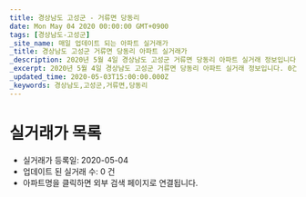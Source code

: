 ```yaml
---
title: 경상남도 고성군 - 거류면 당동리
date: Mon May 04 2020 00:00:00 GMT+0900
tags: [경상남도-고성군]
_site_name: 매일 업데이트 되는 아파트 실거래가
_title: 경상남도 고성군 거류면 당동리 아파트 실거래가
_description: 2020년 5월 4일 경상남도 고성군 거류면 당동리 아파트 실거래 정보입니다. 0건 아파트 정보가 있습니다.
_excerpt: 2020년 5월 4일 경상남도 고성군 거류면 당동리 아파트 실거래 정보입니다. 0건 아파트 정보가 있습니다.
_updated_time: 2020-05-03T15:00:00.000Z
_keywords: 경상남도,고성군,거류면,당동리
---
```






# 실거래가 목록
- 실거래가 등록일: 2020-05-04
- 업데이트 된 실거래 수: 0 건
- 아파트명을 클릭하면 외부 검색 페이지로 연결됩니다.





